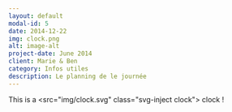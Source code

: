 ```yaml
---
layout: default
modal-id: 5
date: 2014-12-22
img: clock.png
alt: image-alt
project-date: June 2014
client: Marie & Ben
category: Infos utiles
description: Le planning de le journée
---
```


This is a <src="img/clock.svg" class="svg-inject clock"> clock !
